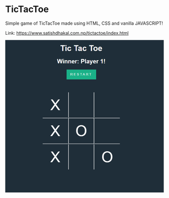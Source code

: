 # TicTacToe
Simple game of TicTacToe made using HTML, CSS and vanilla JAVASCRIPT!

Link: https://www.satishdhakal.com.np/tictactoe/index.html

![Screenshot](tictactoe.png)
